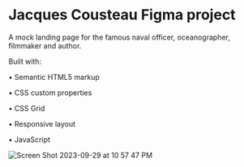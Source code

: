 # Jacques Cousteau Figma project

A mock landing page for the famous naval officer, oceanographer, filmmaker and author.

Built with:

• Semantic HTML5 markup

• CSS custom properties

• CSS Grid

• Responsive layout

• JavaScript

![Screen Shot 2023-09-29 at 10 57 47 PM](https://github.com/MacMittenss/Practicum-Project-Finished/assets/138247485/8ad692b7-c99b-4830-9e8e-84d80af673db)
